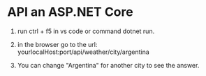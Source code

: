 # API an ASP.NET Core

1. run ctrl + f5 in vs code or command dotnet run.

2. in the browser go to the url: yourlocalHost:port/api/weather/city/argentina

3. You can change "Argentina" for another city to see the answer.
